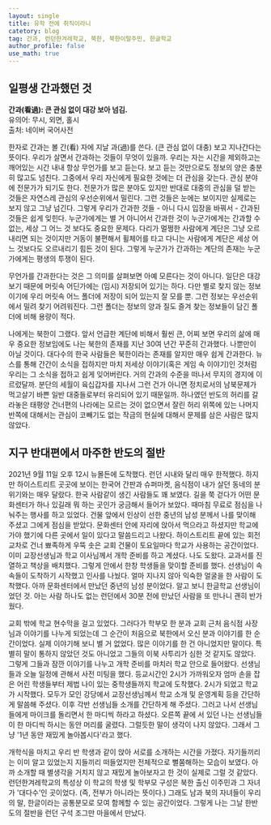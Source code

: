 ```yaml
---
layout: single
title: 유학 전에 취직이라니
catetory: blog
tag: 간과, 런던한겨레학교, 북한, 북한이탈주민, 한글학교
author_profile: false
use_math: true
---
```


## **일평생 간과했던 것**

**간과(看過): 큰 관심 없이 대강 보아 넘김.**  
유의어: 무시, 외면, 홀시  
출처: 네이버 국어사전

한자로 간과는 볼 간(看) 자에 지날 과(過)를 쓴다. (큰 관심 없이 대충) 보고 지나간다는 뜻이다. 우리가 살면서 간과하는 것들이 무엇이 있을까. 우리는 자는 시간을 제외하고는 깨어있는 시간 내내 항상 무언가를 보고 듣는다. 보고 듣는 것만으로도 정보의 양은 충분히 많고도 넘친다. 그중에서 우리 자신에게 필요한 것에는 더 관심을 갖는다. 관심 분야에 전문가가 되기도 한다. 전문가가 많은 분야도 있지만 반대로 대중의 관심을 덜 받는 것들은 자연스레 관심의 우선순위에서 밀린다. 그런 것들은 눈에는 보이지만 실제로는 보지 않고 그냥 넘긴다. 그렇게 우리가 간과한 것들 - 아니 다시 입장을 바꿔서 - 간과된 것들은 쉽게 잊힌다. 누군가에게는 별 거 아니어서 간과한 것이 누군가에게는 간과할 수 없는, 세상 그 어느 것 보다도 중요한 문제다. 다리가 멀쩡한 사람에게 계단은 그냥 오르내리면 되는 것이지만 거동이 불편해서 휠체어를 타고 다니는 사람에게 계단은 세상 어느 것보다도 오르내리기 힘든 것이 된다. 그렇게 누군가가 간과하는 계단의 존재는 누군가에게는 평생의 투쟁이 된다.

무언가를 간과한다는 것은 그 의미를 살펴보면 아예 모른다는 것이 아니다. 일단은 대강 보기 때문에 머릿속 어딘가에는 (임시) 저장되어 있기는 하다. 다만 별로 찾지 않는 정보이기에 우리 머릿속 어느 폴더에 저장이 되어 있는지 잘 모를 뿐. 그런 정보는 우선순위에서 밀려 찾기 어려워진다. 그런 폴더는 정보의 양과 질도 즐겨 찾는 정보들이 담긴 폴더에 비해 용량이 적다.

나에게는 북한이 그랬다. 앞서 언급한 계단에 비해서 훨씬 큰, 어찌 보면 우리의 삶에 매우 중요한 정보임에도 나는 북한의 존재를 지난 30여 년간 꾸준히 간과했다. 나뿐만이 아닐 것이다. 대다수의 한국 사람들은 북한이라는 존재를 알지만 매우 쉽게 간과한다. 뉴스를 통해 간간이 소식을 접하지만 마치 저세상 이야기(혹은 게임 속 이야기)인 것처럼 우리는 그 소식을 접하고 쉽게 잊어버린다. 거의 간과의 수준을 떠나서 무지의 경지에 이르렀달까. 분단의 세월이 육십갑자를 지나서 그런 건가 아니면 정치로서의 남북문제가 먹고살기 바쁜 일반 대중들로부터 유리되어 있기 때문일까. 하나였던 반도의 허리를 갈라놓은 태평양 건너편의 나라에는 모르는 것이 없으면서 잘린 허리 위쪽에 있는 나머지 반쪽에 대해서는 관심이 코빼기도 없는 작금의 현실에 대해서 문제를 삼은 사람은 많지 않았다. 


## **지구 반대편에서 마주한 반도의 절반**

2021년 9월 11일 오후 12시 뉴몰든에 도착했다. 런던 시내와 달리 매우 한적했다. 하지만 하이스트리트 곳곳에 보이는 한국어 간판과 슈퍼마켓, 음식점이 내가 살던 동네의 분위기와는 매우 달랐다. 한국 사람같이 생긴 사람들도 꽤 보였다. 길을 쭉 걷다가 어떤 문화센터가 하나 있길래 뭐 하는 곳인가 궁금해서 들어가 보았다. 때마침 무료로 점심을 나눠주는 행사를 하고 있었다. 건물 앞에서 인상이 선한 중년의 남성 분께서 나를 맞이해 주셨고 그에게 점심을 받았다. 문화센터 안에 자리에 앉아서 먹으라고 하셨지만 학교에 가야 했기에 다른 곳에서 일이 있다고 말씀드리고 나왔다. 하이스트리트 끝에 있는 회전교차로 건너 뾰족하게 우뚝 솟은 교회 건물이 토요일마다 학교가 사용하는 공간이었다. 이미 교장선생님과 학교 이사님께서 개학 준비를 하고 계셨다. 나도 도왔다. 교과서를 진열하고 책상을 배치했다. 그렇게 안에서 한창 학생들을 맞이할 준비를 했다. 선생님이 속속들이 도착하기 시작했고 인사를 나눴다. 얼마 지나지 않아 익숙한 얼굴을 한 사람이 도착했다. 아까 문화센터에서 만났던 중년의 남성 분이었다. 알고 보니 한글학교 선생님이었던 것. 아는 사람 하나도 없는 런던에서 30분 전에 만났던 사람을 또 만나니 괜히 반가웠다.

교회 밖에 학교 현수막을 걸고 있었다. 그러다가 학부모 한 분과 교회 근처 음식점 사장님과 이야기를 나누게 되었는데 그 순간이 처음으로 북한에서 오신 분과 이야기를 한 순간이었다. 실제 이야기해 보니 별 거 없었다. 많은 이야기를 한 건 아니었지만 말이다. 특별히 말이 통하지 않았던 것도 아니었고 그들의 이북 사투리가 심한 것 같지도 않았다. 그렇게 그들과 잠깐 이야기를 나누고 개학 준비를 마치러 학교 안으로 들어왔다. 선생님들과 오늘 일정에 관해서 사전 미팅을 했다. 등교시간인 2시가 가까워오자 엄마 손을 잡은 어린 학생들부터 제법 나이 있는 중학생들까지 학교에 도착했다. 2시가 되었고 학교가 시작했다. 모두가 모인 강당에서 교장선생님께서 학교 소개 및 운영계획 등을 간단하게 말씀해 주셨다. 이후 각반 선생님들 소개를 간단하게 해 주셨다. 그러고 나서 선생님들에게 마이크를 돌리면서 한 마디씩 하라고 하셨다. 오른쪽 끝에 서 있던 나는 선생님들이 한 마디씩 하시는 동안 머리를 굴렸다. 그럴듯한 말이 생각이 나지 않았다. 그래서 그냥 '1년 동안 재밌게 놀아봅시다'라고 했다. 

개학식을 마치고 우리 반 학생과 같이 앉아 서로를 소개하는 시간을 가졌다. 자기들끼리는 이미 알고 있었는지 지들끼리 떠들었지만 전체적으로 뻘쭘해하는 모습이 보였다. 아까 소개할 때 별생각을 거치지 않고 재밌게 놀아보자고 한 것이 실제로 그럴 것 같았다. 런던한겨레학교의 특성상 이 학교의 학생 및 학부모 구성은 북한 출신 이주민과 그 자녀가 '대다수'인 곳이었다. (즉, 전부가 아니라는 뜻이다.) 그래도 남과 북의 자녀들이 우리의 말, 한글이라는 공통분모로 모여 함께할 수 있는 공간이었다. 그렇게 나는 그날 한반도의 절반을 런던 구석 조그만 마을에서 만났다.